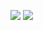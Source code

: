 ![](https://gitee.com/vectorx/ImageCloud/raw/master/img/20210420222711.png)
![](https://gitee.com/vectorx/ImageCloud/raw/master/img/20210420222704.png)